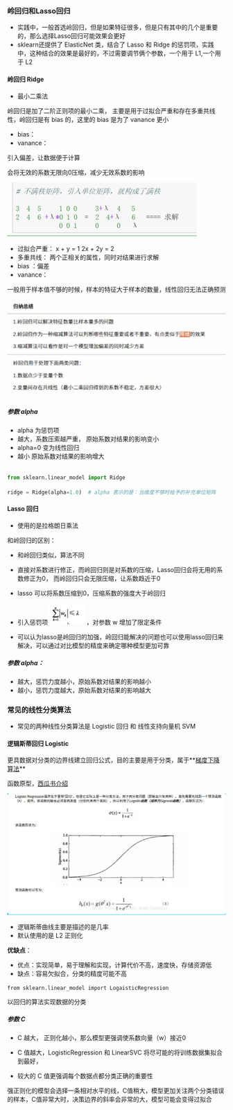 

### 岭回归和Lasso回归

*   实践中，一般首选岭回归，但是如果特征很多，但是只有其中的几个是重要的，那么选择Lasso回归可能效果会更好
*   sklearn还提供了 ElasticNet 类，结合了 Lasso 和 Ridge 的惩罚项，实践中，这种结合的效果是最好的，不过需要调节俩个参数，一个用于 L1,一个用于 L2

#### 岭回归 Ridge

- 最小二乘法

岭回归是加了二阶正则项的最小二乘， 主要是用于过拟合严重和存在多重共线性，岭回归是有 bias 的，这里的 bias 是为了 vanance 更小

-   bias：
-   vanance：

引入偏差，让数据便于计算

会将无效的系数无限向0压缩，减少无效系数的影响

![53206744067](assets/1532067440677.png)

- 过拟合严重： x + y = 1  2x + 2y = 2
- 多重共线： 两个正相关的属性，同时对结果进行求解
- bias ：偏差
- vanance：

一般用于样本值不够的时候，样本的特征大于样本的数量，线性回归无法正确预测

![1531810473351](assets/1531810473351.png)

##### 参数 alpha

-   alpha 为惩罚项
-   越大，系数压索越严重， 原始系数对结果的影响变小
-   alpha=0  变为线性回归
-   越小  原始系数对结果的影响增大

```python

from sklearn.linear_model import Ridge

ridge = Ridge(alpha=1.0)  # alpha 表示的是：当维度不够时给予的补充单位矩阵
```



#### Lasso 回归

- 使用的是拉格朗日乘法

和岭回归的区别：

-   和岭回归类似，算法不同
-   直接对系数进行修正，而岭回归则是对系数的压缩，Lasso回归会将无用的系数修正为0， 而岭回归只会无限压缩，让系数趋近于0


-   lasso 可以将系数压缩到0，压缩系数的强度大于岭回归
-   引入惩罚项![53207144981](assets/1532071449816.png)，对参数 w 增加了限定条件
-   可以认为lasso是岭回归的加强，岭回归能解决的问题也可以使用lasso回归来解决，可以通过对比模型的精度来确定哪种模型更加可靠

##### 参数 alpha：

-   越大，惩罚力度越小，原始系数对结果的影响越小
-   越小，惩罚力度越大，原始系数对结果的影响越大






### 常见的线性分类算法

-   常见的两种线性分类算法是 Logistic 回归 和 线性支持向量机 SVM




#### 逻辑斯蒂回归  Logistic

更具数据对分类的边界线建立回归公式，目的主要是用于分类，属于**[梯度下降算法](https://blog.csdn.net/u013709270/article/details/78667531)**

函数原型，[西瓜书介绍](https://blog.csdn.net/macro_xjq/article/details/78838353)

![53230999859](assets/1532309998596.png)

-   逻辑斯蒂曲线主要是描述的是几率
-   默认使用的是 L2 正则化





**优缺点**：

- 优点：实现简单，易于理解和实现，计算代价不高，速度快，存储资源低
- 缺点：容易欠拟合，分类的精度可能不高

`from sklearn.linear_model import LogaisticRegression`

以回归的算法实现数据的分类

##### 参数 C

-   C 越大， 正则化越小，那么模型更强调使系数向量（w）接近0
-   C 值越大，LogisticRegression 和 LinearSVC 将尽可能的将训练数据集拟合到最好，


-   较大的 C 值更强调每个数据点都分类正确的重要性

强正则化的模型会选择一条相对水平的线，C值稍大，模型更加关注两个分类错误的样本，C值非常大时，决策边界的斜率会非常的大，模型可能会变得过拟合



